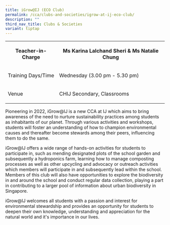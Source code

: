 ```yaml
---
title: iGrow@IJ (ECO Club)
permalink: /cca/clubs-and-societies/igrow-at-ij-eco-club/
description: ""
third_nav_title: Clubs & Societies
variant: tiptap
---
```

<table>
<tbody>
<tr>
<th rowspan="1" colspan="1">
<p>Teacher-in-Charge</p>
</th>
<th rowspan="1" colspan="1">
<p>Ms Karina Lalchand Sheri &amp; Ms Natalie Chung</p>
</th>
</tr>
<tr>
<td rowspan="1" colspan="1">
<p>Training Days/Time
<br>
</p>
</td>
<td rowspan="1" colspan="1">
<p>Wednesday (3.00 pm - 5.30 pm)
<br>
</p>
</td>
</tr>
<tr>
<td rowspan="1" colspan="1">
<p>Venue</p>
</td>
<td rowspan="1" colspan="1">
<p>CHIJ Secondary, Classrooms</p>
</td>
</tr>
</tbody>
</table>
<p>Pioneering in 2022, iGrow@IJ is a new CCA at IJ which aims to bring awareness
of the need to nurture sustainability practices among students as inhabitants
of our planet. Through various activities and workshops, students will
foster an understanding of how to champion environmental causes and thereafter
become stewards among their peers, influencing them to do the same.</p>
<p>iGrow@IJ offers a wide range of hands-on activities for students to participate
in, such as mending designated plots of the school garden and subsequently
a hydroponics farm, learning how to manage composting processes as well
as other upcycling and advocacy or outreach activities which members will
participate in and subsequently lead within the school. Members of this
club will also have opportunities to explore the biodiversity in and around
the school and conduct regular data collection, playing a part in contributing
to a larger pool of information about urban biodiversity in Singapore.</p>
<p>iGrow@IJ welcomes all students with a passion and interest for environmental
stewardship and provides an opportunity for students to deepen their own
knowledge, understanding and appreciation for the natural world and it's
importance in our lives.</p>